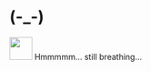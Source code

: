 # (-_-)
<img src="https://c.tenor.com/QjkhncKynLAAAAAC/spongebob-spongebob-dancing.gif" width="40" height="40" />
Hmmmmm... still breathing...
